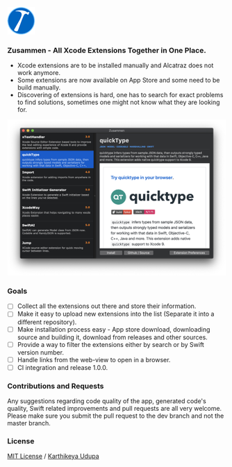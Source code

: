 ![Logo](https://github.com/insanoid/Zusammen/blob/master/Zusammen/Support/Assets.xcassets/AppIcon.appiconset/Icon_32x32@2x.png?raw=true)
### Zusammen - All Xcode Extensions Together in One Place.

- Xcode extensions are to be installed manually and Alcatraz does not work anymore.
- Some extensions are now available on App Store and some need to be build manually.
- Discovering of extensions is hard, one has to search for exact problems to find solutions, sometimes one might not know what they are looking for.

![App Preview](https://github.com/insanoid/Zusammen/blob/master/Graphics/app_preview.png)

### Goals

- [ ] Collect all the extensions out there and store their information.
- [ ] Make it easy to upload new extensions into the list (Separate it into a different repository).
- [ ] Make installation process easy - App store download, downloading source and building it, download from releases and other sources.
- [ ] Provide a way to filter the extensions either by search or by Swift version number.
- [ ] Handle links from the web-view to open in a browser.
- [ ] CI integration and release 1.0.0.

### Contributions and Requests

Any suggestions regarding code quality of the app, generated code's quality, Swift related improvements and pull requests are all very welcome. Please make sure you submit the pull request to the dev branch and not the master branch.

### License

[MIT License](LICENSE) / [Karthikeya Udupa](https://karthikeya.co.uk)
